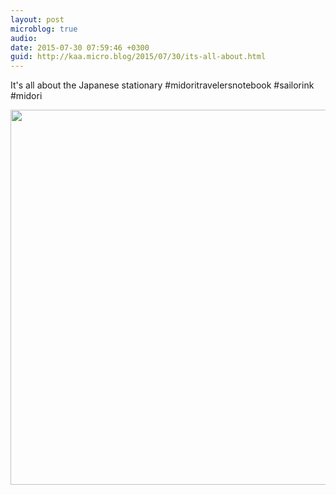 ```yaml
---
layout: post
microblog: true
audio: 
date: 2015-07-30 07:59:46 +0300
guid: http://kaa.micro.blog/2015/07/30/its-all-about.html
---
```

It's all about the Japanese stationary #midoritravelersnotebook #sailorink #midori

<img src="https://micro.kaa.bz/uploads/2018/acf39fb413.jpg" width="600" height="600" />
